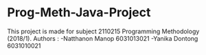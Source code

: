 # Prog-Meth-Java-Project
This project is made for subject 2110215 Programming Methodology (2018/1).
Authors : -Natthanon Manop 6031013021
          -Yanika Dontong 6031010021
